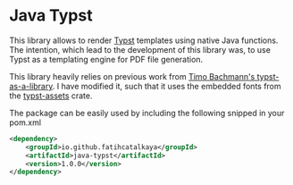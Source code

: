 # Java Typst
This library allows to render [Typst](https://typst.app/) templates
using native Java functions. The intention, which lead to the development of
this library was, to use Typst as a templating engine for PDF file generation.

This library heavily relies on previous work from 
[Timo Bachmann's typst-as-a-library](https://github.com/tfachmann/typst-as-library).
I have modified it, such that it uses the embedded fonts from 
the [typst-assets](https://crates.io/crates/typst-assets) crate.

The package can be easily used by including the following snipped in your pom.xml

```xml
<dependency>
    <groupId>io.github.fatihcatalkaya</groupId>
    <artifactId>java-typst</artifactId>
    <version>1.0.0</version>
</dependency>
```